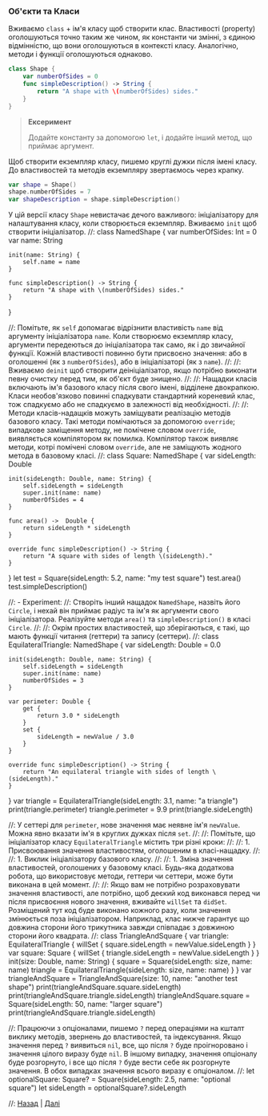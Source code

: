 ### Об'єкти та Класи

Вживаємо `class` + ім'я класу щоб створити клас. Властивості (property) оголошуються точно таким же чином, як константи чи змінні, з єдиною відмінністю, що вони оголошуються в контексті класу. Аналогічно, методи і функції оголошуються однаково.
```swift
class Shape {
    var numberOfSides = 0
    func simpleDescription() -> String {
        return "A shape with \(numberOfSides) sides."
    }
}
```
> **Ексеримент**
>
> Додайте константу за допомогою `let`, і додайте інший метод, що приймає аргумент.

Щоб створити екземпляр класу, пишемо круглі дужки після імені класу. До властивостей та методів екземпляру звертаємось через крапку.
```swift
var shape = Shape()
shape.numberOfSides = 7
var shapeDescription = shape.simpleDescription()

```
У цій версії класу `Shape` невистачає дечого важливого: ініціалізатору для налаштування класу, коли створюється екземпляр. Вживаємо `init` щоб створити ініціалізатор.
//:
class NamedShape {
    var numberOfSides: Int = 0
    var name: String
    
    init(name: String) {
        self.name = name
    }
    
    func simpleDescription() -> String {
        return "A shape with \(numberOfSides) sides."
    }
}

//: Помітьте, як `self` допомагає відрізнити властивість `name` від аргументу ініціалізатора `name`. Коли створюємо екземпляр класу, аргументи передеються до ініціалізатора так само, як і до звичайної функції. Кожній властивості повинно бути присвоєно значення: або в оголошенні (як з `numberOfSides`), або в ініціалізаторі (як з `name`).
//:
//: Вживаємо `deinit` щоб створити деініціалізатор, якщо потрібно виконати певну очистку перед тим, як об'єкт буде знищено.
//:
//: Нащадки класів включають ім'я базового класу після свого імені, відділене двокрапкою. Класи необов'язково повинні спадкувати стандартний кореневий клас, тож спадкуємо або не спадкуємо в залежності від необхідності.
//:
//: Методи класів-надащків можуть заміщувати реалізацію методів базового класу. Такі методи помічаються за допомогою `override`; випадкове заміщення методу, не помічене словом `override`, виявляється компілятором як помилка. Компілятор також виявляє методи, котрі помічені словом `override`, але не заміщують жодного метода в базовому класі.
//:
class Square: NamedShape {
    var sideLength: Double
    
    init(sideLength: Double, name: String) {
        self.sideLength = sideLength
        super.init(name: name)
        numberOfSides = 4
    }
    
    func area() ->  Double {
        return sideLength * sideLength
    }
    
    override func simpleDescription() -> String {
        return "A square with sides of length \(sideLength)."
    }
}
let test = Square(sideLength: 5.2, name: "my test square")
test.area()
test.simpleDescription()

//: - Experiment:
//: Створіть інший нащадок `NamedShape`, назвіть його `Circle`, і нехай він приймає радіус та ім'я як аргументи свого ініціалізатора. Реалізуйте методи `area()` та `simpleDescription()` в класі `Circle`.
//:
//: Окрім простих властивостей, що зберігаються, є такі, що мають функції читання (геттери) та запису (сеттери).
//:
class EquilateralTriangle: NamedShape {
    var sideLength: Double = 0.0
    
    init(sideLength: Double, name: String) {
        self.sideLength = sideLength
        super.init(name: name)
        numberOfSides = 3
    }
    
    var perimeter: Double {
        get {
            return 3.0 * sideLength
        }
        set {
            sideLength = newValue / 3.0
        }
    }
    
    override func simpleDescription() -> String {
        return "An equilateral triangle with sides of length \(sideLength)."
    }
}
var triangle = EquilateralTriangle(sideLength: 3.1, name: "a triangle")
print(triangle.perimeter)
triangle.perimeter = 9.9
print(triangle.sideLength)

//: У сеттері для `perimeter`, нове значення має неявне ім'я `newValue`. Можна явно вказати ім'я в круглих дужках після `set`.
//:
//: Помітьте, що ініціалізатор класу `EquilateralTriangle` містить три різні кроки:
//:
//: 1. Присвоювання значення властивостям, оголошеним в класі-нащадку.
//:
//: 1. Виклик ініціалізатору базового класу.
//:
//: 1. Зміна значення властивостей, оголошених у базовому класі. Будь-яка додаткова робота, що використовує методи, геттери чи сеттери, може бути виконана в цей момент.
//:
//: Якщо вам не потрібно розраховувати значення властивості, але потрібно, щоб деєкий код виконався перед чи після присвоєння нового значення, вживайте `willSet` та `didSet`. Розміщений тут код буде виконано кожного разу, коли значення змінюється поза ініціалізатором. Наприклад, клас нижче гарантує що довжина сторони його трикутника завжди співпадає з довжиною сторони його квадрата. 
//:
class TriangleAndSquare {
    var triangle: EquilateralTriangle {
        willSet {
            square.sideLength = newValue.sideLength
        }
    }
    var square: Square {
        willSet {
            triangle.sideLength = newValue.sideLength
        }
    }
    init(size: Double, name: String) {
        square = Square(sideLength: size, name: name)
        triangle = EquilateralTriangle(sideLength: size, name: name)
    }
}
var triangleAndSquare = TriangleAndSquare(size: 10, name: "another test shape")
print(triangleAndSquare.square.sideLength)
print(triangleAndSquare.triangle.sideLength)
triangleAndSquare.square = Square(sideLength: 50, name: "larger square")
print(triangleAndSquare.triangle.sideLength)

//: Працюючи з опціоналами, пишемо `?` перед операціями на кшталт виклику методів, звернень до властивостей, та індексування. Якщо значення перед `?` виявиться `nil`, все, що після `?` буде проігноровано і значення цілого виразу буде `nil`. В іншому випадку, значення опціоналу буде розгорнуто, і все що після `?` буде вести себе як розгорнуте значення. В обох випадках значення всього виразу є опціоналом. 
//:
let optionalSquare: Square? = Square(sideLength: 2.5, name: "optional square")
let sideLength = optionalSquare?.sideLength



//: [Назад](@previous) | [Далі](@next)
